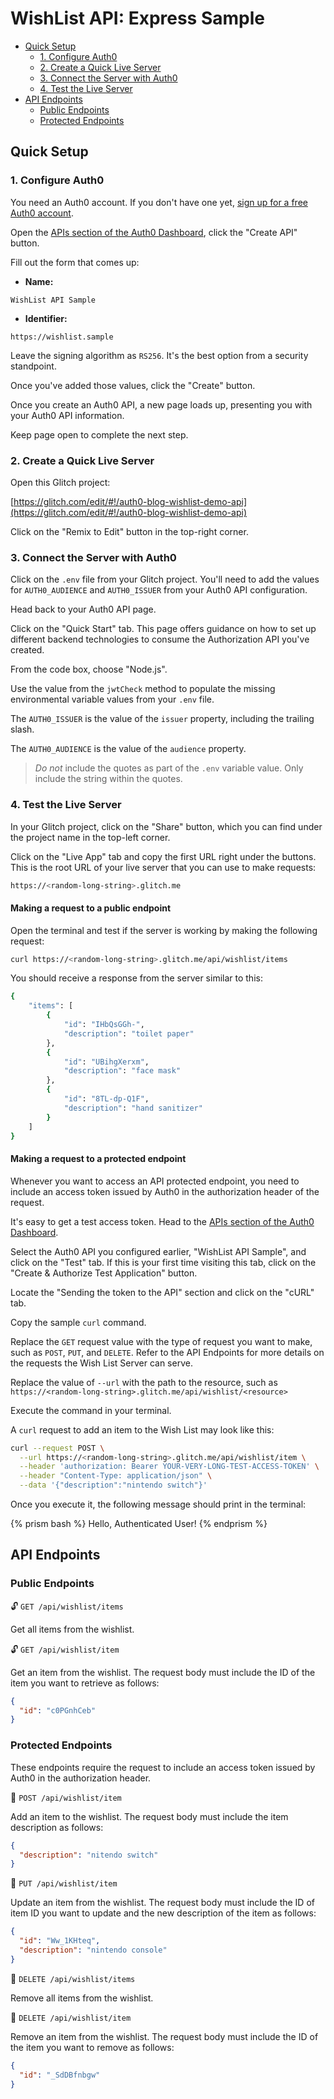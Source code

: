 # WishList API: Express Sample

<!-- vscode-markdown-toc -->

- [Quick Setup](#QuickSetup)
  - [1. Configure Auth0](#ConfigureAuth0)
  - [2. Create a Quick Live Server](#CreateaQuickLiveServer)
  - [3. Connect the Server with Auth0](#ConnecttheServerwithAuth0)
  - [4. Test the Live Server](#TesttheLiveServer)
- [API Endpoints](#APIEndpoints)
  - [Public Endpoints](#PublicEndpoints)
  - [Protected Endpoints](#ProtectedEndpoints)

<!-- vscode-markdown-toc-config
	numbering=false
	autoSave=true
	/vscode-markdown-toc-config -->
<!-- /vscode-markdown-toc -->

## <a name='QuickSetup'></a>Quick Setup

### <a name='ConfigureAuth0'></a>1. Configure Auth0

You need an Auth0 account. If you don't have one yet, <a href="https://auth0.com/signup">sign up for a free Auth0 account</a>.

Open the [APIs section of the Auth0 Dashboard](https://manage.auth0.com/#/apis), click the "Create API" button.

Fill out the form that comes up:

- **Name:**

```
WishList API Sample
```

- **Identifier:**

```
https://wishlist.sample
```

Leave the signing algorithm as `RS256`. It's the best option from a security standpoint.

Once you've added those values, click the "Create" button.

Once you create an Auth0 API, a new page loads up, presenting you with your Auth0 API information.

Keep page open to complete the next step.

### <a name='CreateaQuickLiveServer'></a>2. Create a Quick Live Server

Open this Glitch project:

[https://glitch.com/edit/#!/auth0-blog-wishlist-demo-api](https://glitch.com/edit/#!/auth0-blog-wishlist-demo-api)

Click on the "Remix to Edit" button in the top-right corner.

### <a name='ConnecttheServerwithAuth0'></a>3. Connect the Server with Auth0

Click on the `.env` file from your Glitch project. You'll need to add the values for `AUTH0_AUDIENCE` and `AUTH0_ISSUER` from your Auth0 API configuration.

Head back to your Auth0 API page.

Click on the "Quick Start" tab. This page offers guidance on how to set up different backend technologies to consume the Authorization API you've created.

From the code box, choose "Node.js".

Use the value from the `jwtCheck` method to populate the missing environmental variable values from your `.env` file.

The `AUTH0_ISSUER` is the value of the `issuer` property, including the trailing slash.

The `AUTH0_AUDIENCE` is the value of the `audience` property.

> _Do not_ include the quotes as part of the `.env` variable value. Only include the string within the quotes.

### <a name='TesttheLiveServer'></a>4. Test the Live Server

In your Glitch project, click on the "Share" button, which you can find under the project name in the top-left corner.

Click on the "Live App" tab and copy the first URL right under the buttons. This is the root URL of your live server that you can use to make requests:

```bash
https://<random-long-string>.glitch.me
```

#### Making a request to a public endpoint

Open the terminal and test if the server is working by making the following request:

```bash
curl https://<random-long-string>.glitch.me/api/wishlist/items
```

You should receive a response from the server similar to this:

```bash
{
    "items": [
        {
            "id": "IHbQsGGh-",
            "description": "toilet paper"
        },
        {
            "id": "UBihgXerxm",
            "description": "face mask"
        },
        {
            "id": "8TL-dp-Q1F",
            "description": "hand sanitizer"
        }
    ]
}
```

#### Making a request to a protected endpoint

Whenever you want to access an API protected endpoint, you need to include an access token issued by Auth0 in the authorization header of the request.

It's easy to get a test access token. Head to the [APIs section of the Auth0 Dashboard](https://manage.auth0.com/#/apis).

Select the Auth0 API you configured earlier, "WishList API Sample", and click on the "Test" tab. If this is your first time visiting this tab, click on the "Create & Authorize Test Application" button.

Locate the "Sending the token to the API" section and click on the "cURL" tab.

Copy the sample `curl` command.

Replace the `GET` request value with the type of request you want to make, such as `POST`, `PUT`, and `DELETE`. Refer to the <a name='APIEndpoints'>API Endpoints</a> for more details on the requests the Wish List Server can serve.

Replace the value of `--url` with the path to the resource, such as `https://<random-long-string>.glitch.me/api/wishlist/<resource>`

Execute the command in your terminal.

A `curl` request to add an item to the Wish List may look like this:

```bash
curl --request POST \
  --url https://<random-long-string>.glitch.me/api/wishlist/item \
  --header 'authorization: Bearer YOUR-VERY-LONG-TEST-ACCESS-TOKEN' \
  --header "Content-Type: application/json" \
  --data '{"description":"nintendo switch"}'
```

Once you execute it, the following message should print in the terminal:

{% prism bash %}
Hello, Authenticated User!
{% endprism %}

## <a name='APIEndpoints'></a>API Endpoints

### <a name='PublicEndpoints'></a>Public Endpoints

🔓 `GET /api/wishlist/items`

Get all items from the wishlist.

🔓 `GET /api/wishlist/item`

Get an item from the wishlist.
The request body must include the ID of the item you want to retrieve as follows:

```json
{
  "id": "c0PGnhCeb"
}
```

### <a name='ProtectedEndpoints'></a>Protected Endpoints

These endpoints require the request to include an access token issued by Auth0 in the authorization header.

🔐 `POST /api/wishlist/item`

Add an item to the wishlist.
The request body must include the item description as follows:

```json
{
  "description": "nitendo switch"
}
```

🔐 `PUT /api/wishlist/item`

Update an item from the wishlist.
The request body must include the ID of item ID you want to update and the new description of the item as follows:

```json
{
  "id": "Ww_1KHteq",
  "description": "nintendo console"
}
```

🔐 `DELETE /api/wishlist/items`

Remove all items from the wishlist.

🔐 `DELETE /api/wishlist/item`

Remove an item from the wishlist.
The request body must include the ID of the item you want to remove as follows:

```json
{
  "id": "_SdDBfnbgw"
}
```
